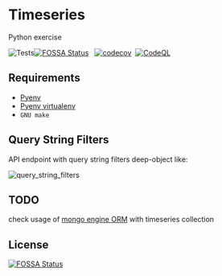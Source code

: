 # Timeseries

Python exercise

![Tests](https://github.com/rcbop/python-timeseries/actions/workflows/ci.yaml/badge.svg)[![FOSSA Status](https://app.fossa.com/api/projects/git%2Bgithub.com%2Frcbop%2Fpython-timeseries.svg?type=shield)](https://app.fossa.com/projects/git%2Bgithub.com%2Frcbop%2Fpython-timeseries?ref=badge_shield)
&nbsp;&nbsp;[![codecov](https://codecov.io/gh/rcbop/timeseries-visualization/branch/main/graph/badge.svg?token=ijcD6RzE8L)](https://codecov.io/gh/rcbop/timeseries-visualization)&nbsp;&nbsp;[![CodeQL](https://github.com/rcbop/python-timeseries/workflows/CodeQL/badge.svg)](https://github.com/rcbop/python-timeseries/actions/workflows/github-code-scanning/codeql)

## Requirements

- [Pyenv](https://github.com/pyenv/pyenv)
- [Pyenv virtualenv](https://github.com/pyenv/pyenv-virtualenv)
- `GNU make`

## Query String Filters

API endpoint with query string filters deep-object like:

![query_string_filters](./docs/query_string_filters.png)

## TODO

check usage of [mongo engine ORM](http://mongoengine.org/) with timeseries collection


## License
[![FOSSA Status](https://app.fossa.com/api/projects/git%2Bgithub.com%2Frcbop%2Fpython-timeseries.svg?type=large)](https://app.fossa.com/projects/git%2Bgithub.com%2Frcbop%2Fpython-timeseries?ref=badge_large)
